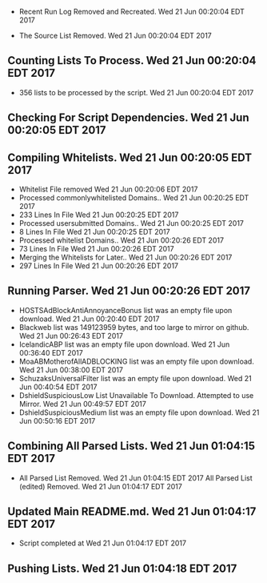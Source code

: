 * Recent Run Log Removed and Recreated. Wed 21 Jun 00:20:04 EDT 2017

* The Source List Removed. Wed 21 Jun 00:20:04 EDT 2017
## Counting Lists To Process. Wed 21 Jun 00:20:04 EDT 2017
* 	356 lists to be processed by the script. Wed 21 Jun 00:20:04 EDT 2017

## Checking For Script Dependencies. Wed 21 Jun 00:20:05 EDT 2017

## Compiling Whitelists. Wed 21 Jun 00:20:05 EDT 2017
* Whitelist File removed Wed 21 Jun 00:20:06 EDT 2017
* Processed commonlywhitelisted Domains.. Wed 21 Jun 00:20:25 EDT 2017
* 	233 Lines In File Wed 21 Jun 00:20:25 EDT 2017
* Processed usersubmitted Domains.. Wed 21 Jun 00:20:25 EDT 2017
* 	8 Lines In File Wed 21 Jun 00:20:25 EDT 2017
* Processed whitelist Domains.. Wed 21 Jun 00:20:26 EDT 2017
* 	73 Lines In File Wed 21 Jun 00:20:26 EDT 2017
* Merging the Whitelists for Later.. Wed 21 Jun 00:20:26 EDT 2017
* 	297 Lines In File Wed 21 Jun 00:20:26 EDT 2017

## Running Parser. Wed 21 Jun 00:20:26 EDT 2017
* HOSTSAdBlockAntiAnnoyanceBonus list was an empty file upon download. Wed 21 Jun 00:20:40 EDT 2017
* Blackweb list was 149123959 bytes, and too large to mirror on github. Wed 21 Jun 00:26:43 EDT 2017
* IcelandicABP list was an empty file upon download. Wed 21 Jun 00:36:40 EDT 2017
* MoaABMotherofAllADBLOCKING list was an empty file upon download. Wed 21 Jun 00:38:00 EDT 2017
* SchuzaksUniversalFilter list was an empty file upon download. Wed 21 Jun 00:40:54 EDT 2017
* DshieldSuspiciousLow List Unavailable To Download. Attempted to use Mirror. Wed 21 Jun 00:49:57 EDT 2017
* DshieldSuspiciousMedium list was an empty file upon download. Wed 21 Jun 00:50:16 EDT 2017

## Combining All Parsed Lists. Wed 21 Jun 01:04:15 EDT 2017
* All Parsed List Removed. Wed 21 Jun 01:04:15 EDT 2017
All Parsed List (edited) Removed. Wed 21 Jun 01:04:17 EDT 2017

## Updated Main README.md. Wed 21 Jun 01:04:17 EDT 2017

* Script completed at Wed 21 Jun 01:04:17 EDT 2017
## Pushing Lists. Wed 21 Jun 01:04:18 EDT 2017
